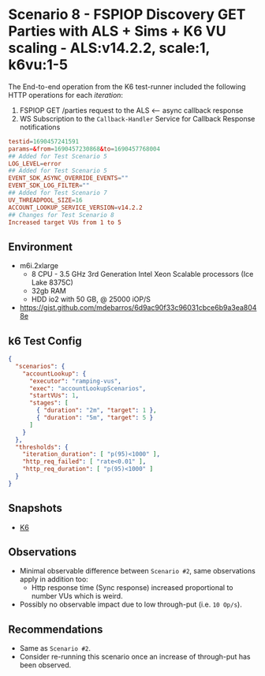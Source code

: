 # Scenario 8 - FSPIOP Discovery GET Parties with ALS + Sims + K6 VU scaling - ALS:v14.2.2, scale:1, k6vu:1-5

The End-to-end operation from the K6 test-runner included the following HTTP operations for each *iteration*:

1. FSPIOP GET /parties request to the ALS <-- async callback response
2. WS Subscription to the `Callback-Handler` Service for Callback Response notifications

```conf
testid=1690457241591
params=&from=1690457230868&to=1690457768004
## Added for Test Scenario 5
LOG_LEVEL=error
## Added for Test Scenario 5
EVENT_SDK_ASYNC_OVERRIDE_EVENTS=""
EVENT_SDK_LOG_FILTER=""
## Added for Test Scenario 7
UV_THREADPOOL_SIZE=16
ACCOUNT_LOOKUP_SERVICE_VERSION=v14.2.2
## Changes for Test Scenario 8
Increased target VUs from 1 to 5
```

## Environment

- m6i.2xlarge
  - 8 CPU - 3.5 GHz 3rd Generation Intel Xeon Scalable processors (Ice Lake 8375C)
  - 32gb RAM
  - HDD io2 with 50 GB, @ 25000 iOP/S
- https://gist.github.com/mdebarros/6d9ac90f33c96031cbce6b9a3ea8048e

## k6 Test Config

```json
{
  "scenarios": {
    "accountLookup": {
      "executor": "ramping-vus",
      "exec": "accountLookupScenarios",
      "startVUs": 1,
      "stages": [
        { "duration": "2m", "target": 1 },
        { "duration": "5m", "target": 5 }
      ]
    }
  },
  "thresholds": {
    "iteration_duration": [ "p(95)<1000" ],
    "http_req_failed": [ "rate<0.01" ],
    "http_req_duration": [ "p(95)<1000" ]
  }
}
```

## Snapshots

- [K6](https://snapshots.raintank.io/dashboard/snapshot/yCQaL9Qz7WcFDcH2v4Yik9vWR1WuO55f?orgId=2)

## Observations

- Minimal observable difference between `Scenario #2`, same observations apply in addition too:
  - Http response time (Sync response) increased proportional to number VUs which is weird.
- Possibly no observable impact due to low through-put (i.e. `10 Op/s`).

## Recommendations

- Same as `Scenario #2`.
- Consider re-running this scenario once an increase of through-put has been observed.

